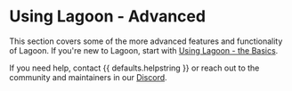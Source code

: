 # Using Lagoon - Advanced

This section covers some of the more advanced features and functionality of Lagoon. If you're new to Lagoon, start with [Using Lagoon - the Basics](../using-lagoon-the-basics/index.md).

If you need help, contact {{ defaults.helpstring }} or reach out to the community and maintainers in our [Discord](../community/discord.md).
